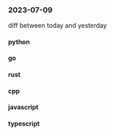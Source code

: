 ### 2023-07-09
diff between today and yesterday

#### python

#### go

#### rust

#### cpp

#### javascript

#### typescript

